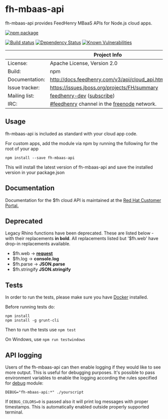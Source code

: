 # fh-mbaas-api

fh-mbaas-api provides FeedHenry MBaaS APIs for Node.js cloud apps.

[![npm package](https://nodei.co/npm/fh-mbaas-api.png?downloads=true&downloadRank=true&stars=true)](https://nodei.co/npm/fh-mbaas-api/)

[![Build status](https://img.shields.io/travis/feedhenry/fh-mbaas-api/master.svg?style=flat-square)](https://travis-ci.org/feedhenry/fh-mbaas-api)
[![Dependency Status](https://img.shields.io/david/feedhenry/fh-mbaas-api.svg?style=flat-square)](https://david-dm.org/feedhenry/fh-mbaas-api)
[![Known Vulnerabilities](https://snyk.io/test/npm/fh-mbaas-api/badge.svg?style=flat-square)](https://snyk.io/test/npm/fh-mbaas-api)


|                 | Project Info  |
| --------------- | ------------- |
| License:        | Apache License, Version 2.0  |
| Build:          | npm  |
| Documentation:  | http://docs.feedhenry.com/v3/api/cloud_api.html  |
| Issue tracker:  | https://issues.jboss.org/projects/FH/summary  |
| Mailing list:   | [feedhenry-dev](https://www.redhat.com/archives/feedhenry-dev/) ([subscribe](https://www.redhat.com/mailman/listinfo/feedhenry-dev))  |
| IRC:            | [#feedhenry](https://webchat.freenode.net/?channels=feedhenry) channel in the [freenode](http://freenode.net/) network.  |

## Usage
fh-mbaas-api is included as standard with your cloud app code.

For custom apps, add the module via npm by running the following for the root of your app

```
npm install --save fh-mbaas-api
```

This will install the latest version of fh-mbaas-api and save the installed version in your package.json

## Documentation
Documentation for the $fh cloud API is maintained at the [Red Hat Customer Portal.](https://access.redhat.com/documentation/en-us/red_hat_mobile_application_platform_hosted/3/html/cloud_api/)

## Deprecated
Legacy Rhino functions have been deprecated. These are listed below - with their replacements **in bold**. All replacements listed but '$fh.web' have drop-in replacements available.

* $fh.web -> **[request](https://github.com/mikeal/request)**
* $fh.log -> **console.log**
* $fh.parse -> **JSON.parse**
* $fh.stringify  **JSON.stringify**

## Tests
In order to run the tests, please make sure you have [Docker](https://www.docker.com/) installed.

Before running tests do:

```
npm install
npm install -g grunt-cli
```

Then to run the tests use ```npm test```

On Windows, use ```npm run testwindows```

## API logging

Users of the fh-mbaas-api can then enable logging if they would like to see more output. This is useful for debugging purposes.
It's possible to pass environment variables to enable the logging according the rules specified for [debug](https://www.npmjs.com/package/debug) module:

```
DEBUG="fh-mbaas-api:*" ./yourscript
```
If `DEBUG_COLORS=0` is passed also it will print log messages with proper timestamps. This is automatically enabled outside properly supported terminal.
